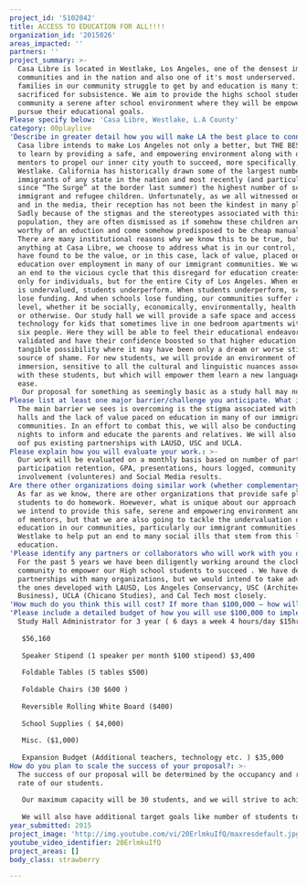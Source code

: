 ```yaml
---
project_id: '5102042'
title: ACCESS TO EDUCATION FOR ALL!!!!
organization_id: '2015026'
areas_impacted: ''
partners: ''
project_summary: >-
  Casa Libre is located in Westlake, Los Angeles, one of the densest immigrant
  communities and in the nation and also one of it's most underserved. Most
  families in our community struggle to get by and education is many times
  sacrificed for subsistence. We aim to provide the highs school students in our
  community a serene after school environment where they will be empowered to
  pursue their educational goals.
Please specify below: 'Casa Libre, Westlake, L.A County'
category: 00playlive
'Describe in greater detail how you will make LA the best place to connect:': >-
  Casa libre intends to make Los Angeles not only a better, but THE BEST place
  to learn by providing a safe, and empowering environment along with dedicated
  mentors to propel our inner city youth to succeed, more specifically, in
  Westlake. California has historically drawn some of the largest numbers of
  immigrants of any state in the nation and most recently (and particularly
  since “The Surge” at the border last summer) the highest number of school aged
  immigrant and refugee children. Unfortunately, as we all witnessed on the news
  and in the media, their reception has not been the kindest in many places.
  Sadly because of the stigmas and the stereotypes associated with this
  population, they are often dismissed as if somehow these children are less
  worthy of an eduction and come somehow predisposed to be cheap manual labor.
  There are many institutional reasons why we know this to be true, but as with
  anything at Casa Libre, we choose to address what is in our control, which we
  have found to be the value, or in this case, lack of value, placed on
  education over employment in many of our immigrant communities. We want to put
  an end to the vicious cycle that this disregard for education creates, not
  only for individuals, but for the entire City of Los Angeles. When education
  is undervalued, students underperform. When students underperform, schools
  lose funding. And when schools lose funding, our communities suffer at every
  level, whether it be socially, economically, environmentally, health related
  or otherwise. Our study hall we will provide a safe space and access to
  technology for kids that sometimes live in one bedroom apartments with up to
  six people. Here they will be able to feel their educational endeavors
  validated and have their confidence boosted so that higher education becomes a
  tangible possibility where it may have been only a dream or worse still, a
  source of shame. For new students, we will provide an environment of full
  immersion, sensitive to all the cultural and linguistic nuances associated
  with these students, but which will empower them learn a new language with
  ease. 
   Our proposal for something as seemingly basic as a study hall may not seem like much of a solution for a problem as systemic and engrained as the one we intend to take on (and do so with our current students everyday), but the simplest solution is usually the right one, no?
Please list at least one major barrier/challenge you anticipate. What is your strategy for overcoming these obstacles?: >-
  The main barrier we sees is overcoming is the stigma associated with study
  halls and the lack of value paced on education in many of our immigrant
  communities. In an effort to combat this, we will also be conducting family
  nights to inform and educate the parents and relatives. We will also build of
  oof pus existing partnerships with LAUSD, USC and UCLA.
Please explain how you will evaluate your work.: >-
  Our work will be evaluated on a monthly basis based on number of participants,
  participation retention, GPA, presentations, hours logged, community
  involvement (volunteres) and Social Media results.
Are there other organizations doing similar work (whether complementary or competitive)? What is unique about your proposed approach?: >-
  As far as we know, there are other organizations that provide safe places for
  students to do homework. Hoewever, what is unique about our approach is that
  we intend to provide this safe, serene and empowering environment and network
  of mentors, but that we are also going to tackle the undervaluation of
  education in our communities, particularly our immigrant communities in
  Westlake to help put an end to many social ills that stem from this lack of
  education.
'Please identify any partners or collaborators who will work with you on this project. How much of the $100,000 grant award will each partner receive?': >-
  For the past 5 years we have been diligently working around the clock in our
  community to empower our High school students to succeed . We have developed
  partnerships with many organizations, but we would intend to take advantage of
  the ones developed with LAUSD, Los Angeles Conservancy, USC (Architecture &
  Business), UCLA (Chicano Studies), and Cal Tech most closely.
'How much do you think this will cost? If more than $100,000 – how will you cover the additional costs?': 'The beauty of our initiative is that it will actually cost less than $100,000!'
'Please include a detailed budget of how you will use $100,000 to implement this project.': |-
  Study Hall Administrator for 3 year ( 6 days a week 4 hours/day $15hr) 
   
   $56,160
   
   Speaker Stipend (1 speaker per month $100 stipend) $3,400
   
   Foldable Tables (5 tables $500)
   
   Foldable Chairs (30 $600 )
   
   Reversible Rolling White Board ($400)
   
   School Supplies ( $4,000)
   
   Misc. ($1,000) 
   
   Expansion Budget (Additional teachers, technology etc. ) $35,000
How do you plan to scale the success of your proposal?: >-
  The success of our proposal will be determined by the occupancy and retention
  rate of our students. 
   
   Our maximum capacity will be 30 students, and we will strive to achieve an average of 75% capacity (22 students per day) throughout the year. 
   
   We will also have additional target goals like number of students to apply to higher learning and success measures such as indivicusl improved GPA.
year_submitted: 2015
project_image: 'http://img.youtube.com/vi/20ErlmkuIfQ/maxresdefault.jpg'
youtube_video_identifier: 20ErlmkuIfQ
project_areas: []
body_class: strawberry

---
```


